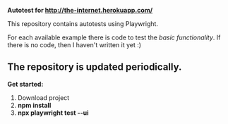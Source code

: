 **Autotest for http://the-internet.herokuapp.com/**

This repository contains autotests using Playwright.

For each available example there is code to test the *basic functionality*. If there is no code, then I haven't written it yet :)

**The repository is updated periodically.**
-------------------------------------------
**Get started:**

1. Download project
2. **npm install**
3. **npx playwright test --ui**
